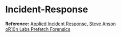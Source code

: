 # Incident-Response

**Reference:** 
[Applied Incident Response, Steve Anson](https://www.amazon.com/Applied-Incident-Response-Steve-Anson/dp/1119560268)  
[oR10n Labs Prefetch Forensics](https://or10nlabs.tech/prefetch-forensics/)
